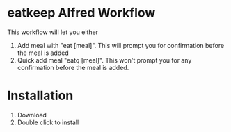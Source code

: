 eatkeep Alfred Workflow
=======================

This workflow will let you either
1. Add meal with "eat [meal]". This will prompt you for confirmation before the meal is added
2. Quick add meal "eatq [meal]". This won't prompt you for any confirmation before the meal is added.

# Installation
1. Download
2. Double click to install
